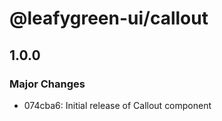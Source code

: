 # @leafygreen-ui/callout

## 1.0.0
### Major Changes

- 074cba6: Initial release of Callout component
